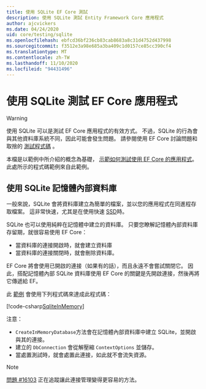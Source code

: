 ```yaml
---
title: 使用 SQLite EF Core 測試
description: 使用 SQLite 測試 Entity Framework Core 應用程式
author: ajcvickers
ms.date: 04/24/2020
uid: core/testing/sqlite
ms.openlocfilehash: ebfcd36bf236cb83cab8683a8c31d4752d437998
ms.sourcegitcommit: f3512e3a98e685a3ba409c1d0157ce85cc390cf4
ms.translationtype: MT
ms.contentlocale: zh-TW
ms.lasthandoff: 11/10/2020
ms.locfileid: "94431496"
---
```

# <a name="using-sqlite-to-test-an-ef-core-application"></a>使用 SQLite 測試 EF Core 應用程式

> [!WARNING]
> 使用 SQLite 可以是測試 EF Core 應用程式的有效方式。
> 不過，SQLite 的行為會與其他資料庫系統不同，因此可能會發生問題。
> 請參閱使用 EF Core 討論問題和取捨的 [測試程式碼](xref:core/testing/index) 。  

本檔是以範例中所介紹的概念為基礎， [示範如何測試使用 EF Core 的應用程式](xref:core/testing/testing-sample)。
此處所示的程式碼範例來自此範例。

## <a name="using-sqlite-in-memory-databases"></a>使用 SQLite 記憶體內部資料庫

一般來說，SQLite 會將資料庫建立為簡單的檔案，並以您的應用程式在同進程存取檔案。
這非常快速，尤其是在使用快速 [SSD](https://en.wikipedia.org/wiki/Solid-state_drive)時。

SQLite 也可以使用純粹在記憶體中建立的資料庫。
只要您瞭解記憶體內部資料庫存留期，就很容易使用 EF Core：

* 當資料庫的連接開啟時，就會建立資料庫
* 當資料庫的連接關閉時，就會刪除資料庫。

EF Core 將會使用已開啟的連接（如果有的話），而且永遠不會嘗試關閉它。
因此，搭配記憶體內部 SQLite 資料庫使用 EF Core 的關鍵是先開啟連接，然後再將它傳遞給 EF。  

此 [範例](xref:core/testing/testing-sample) 會使用下列程式碼來達成此程式碼：

[!code-csharp[SqliteInMemory](../../../samples/core/Miscellaneous/Testing/ItemsWebApi/Tests/SqliteInMemoryItemsControllerTest.cs?name=SqliteInMemory)]

注意：

* `CreateInMemoryDatabase`方法會在記憶體內部資料庫中建立 SQLite，並開啟與其的連接。
* 建立的 `DbConnection` 會從解壓縮 `ContextOptions` 並儲存。
* 當處置測試時，就會處置此連接，如此就不會流失資源。

> [!NOTE]
> [問題 #16103](https://github.com/dotnet/efcore/issues/16103) 正在追蹤讓此連接管理變得更容易的方法。
